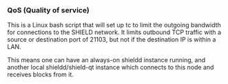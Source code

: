 ### QoS (Quality of service) ###

This is a Linux bash script that will set up tc to limit the outgoing bandwidth for connections to the SHIELD network. It limits outbound TCP traffic with a source or destination port of 21103, but not if the destination IP is within a LAN.

This means one can have an always-on shieldd instance running, and another local shieldd/shield-qt instance which connects to this node and receives blocks from it.

